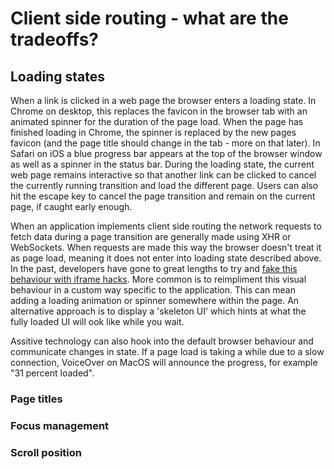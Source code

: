# Client side routing - what are the tradeoffs?

## Loading states

When a link is clicked in a web page the browser enters a loading state. In Chrome on desktop, this replaces the favicon in the browser tab with an animated spinner for the duration of the page load. When the page has finished loading in Chrome, the spinner is replaced by the new pages favicon (and the page title should change in the tab - more on that later). In Safari on iOS a blue progress bar appears at the top of the browser window as well as a spinner in the status bar. During the loading state, the current web page remains interactive so that another link can be clicked to cancel the currently running transition and load the different page. Users can also hit the escape key to cancel the page transition and remain on the current page, if caught early enough.

When an application implements client side routing the network requests to fetch data during a page transition are generally made using XHR or WebSockets. When requests are made this way the browser doesn't treat it as page load, meaning it does not enter into loading state described above. In the past, developers have gone to great lengths to try and [fake this behaviour with iframe hacks](https://stackoverflow.com/questions/1918218/how-to-have-ajax-trigger-the-browsers-loading-indicator). More common is to reimpliment this visual behaviour in a custom way specific to the application. This can mean adding a loading animation or spinner somewhere within the page. An alternative approach is to display a 'skeleton UI' which hints at what the fully loaded UI will ook like while you wait.

Assitive technology can also hook into the default browser behaviour and communicate changes in state. If a page load is taking a while due to a slow connection, VoiceOver on MacOS will announce the progress, for example "31 percent loaded".

### Page titles

### Focus management

### Scroll position
